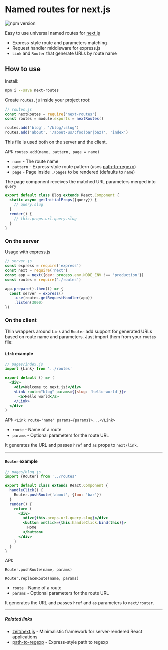 # Named routes for next.js

![npm version](https://img.shields.io/badge/npm%20package-1.0.8-brightgreen.svg)

Easy to use universal named routes for [next.js](https://github.com/zeit/next.js)

- Express-style route and parameters matching
- Request handler middleware for express.js
- `Link` and `Router` that generate URLs by route name

## How to use

Install:

```bash
npm i --save next-routes
```

Create `routes.js` inside your project root:

```javascript
// routes.js
const nextRoutes = require('next-routes')
const routes = module.exports = nextRoutes()

routes.add('blog', '/blog/:slug')
routes.add('about', '/about-us/:foo(bar|baz)', 'index')
```
This file is used both on the server and the client.

API: `routes.add(name, pattern, page = name)`

- `name` - The route name
- `pattern` - Express-style route pattern (uses [path-to-regexp](https://github.com/pillarjs/path-to-regexp))
- `page` - Page inside `./pages` to be rendered (defaults to `name`)

The page component receives the matched URL parameters merged into `query`

```javascript
export default class Blog extends React.Component {
  static async getInitialProps({query}) {
    // query.slug
  }
  render() {
    // this.props.url.query.slug
  }
}
```

### On the server

Usage with express.js

```javascript
// server.js
const express = require('express')
const next = require('next')
const app = next({dev: process.env.NODE_ENV !== 'production'})
const routes = require('./routes')

app.prepare().then(() => {
  const server = express()
    .use(routes.getRequestHandler(app))
    .listen(3000)
})
```

### On the client

Thin wrappers around `Link` and `Router` add support for generated URLs based on route name and parameters. Just import them from your `routes` file:

#### `Link` example

```jsx
// pages/index.js
import {Link} from '../routes'

export default () => (
  <div>
    <div>Welcome to next.js!</div>
    <Link route="blog" params={{slug: 'hello-world'}}>
      <a>Hello world</a>
    </Link>
  </div>
)
```

API: `<Link route="name" params={params}>...</Link>`

- `route` - Name of a route
- `params` - Optional parameters for the route URL

It generates the URL and passes `href` and `as` props to `next/link`.

---

#### `Router` example

```jsx
// pages/blog.js
import {Router} from '../routes'

export default class extends React.Component {
  handleClick() {
    Router.pushRoute('about', {foo: 'bar'})
  }
  render() {
    return (
      <div>
        <div>{this.props.url.query.slug}</div>
        <button onClick={this.handleClick.bind(this)}>
          Home
        </button>
      </div>
    )
  }
}
```
API:

`Router.pushRoute(name, params)`

`Router.replaceRoute(name, params)`

- `route` - Name of a route
- `params` - Optional parameters for the route URL

It generates the URL and passes `href` and `as` parameters to `next/router`.

---
##### Related links

- [zeit/next.js](https://github.com/zeit/next.js) - Minimalistic framework for server-rendered React applications
- [path-to-regexp](https://github.com/pillarjs/path-to-regexp) - Express-style path to regexp
